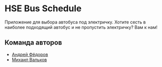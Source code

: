 # HSE Bus Schedule

Приложение для выбора автобуса под электричку. Хотите сесть в наиболее подходящий автобус и не пропустить электричку? Вам к нам!

## Команда авторов

- [Андрей Фёдоров](github.com/Affid)
- [Михаил Вальков](github.com/kiltonik)
